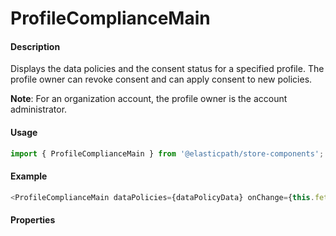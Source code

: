 # ProfileComplianceMain

#### Description

Displays the data policies and the consent status for a specified profile. The profile owner can revoke consent and can apply consent to new policies.

**Note**: For an organization account, the profile owner is the account administrator.

#### Usage

```js
import { ProfileComplianceMain } from '@elasticpath/store-components';
```

#### Example

```js
<ProfileComplianceMain dataPolicies={dataPolicyData} onChange={this.fetchProfileData} />
```

#### Properties

<!-- PROPS -->
